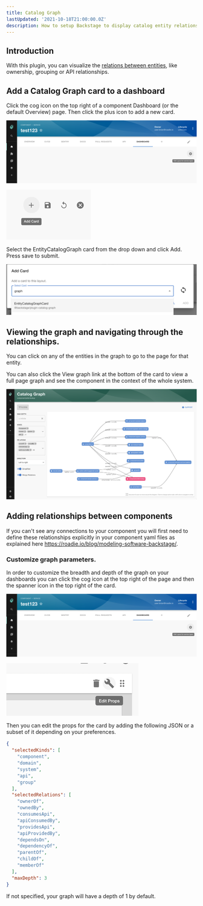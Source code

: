 ```yaml
---
title: Catalog Graph
lastUpdated: '2021-10-18T21:00:00.0Z'
description: How to setup Backstage to display catalog entity relationship graphs
---
```


## Introduction

With this plugin, you can visualize the [relations between entities](https://roadie.io/blog/modeling-software-backstage/), like ownership, grouping or API relationships.


## Add a Catalog Graph card to a dashboard

Click the cog icon on the top right of a component Dashboard (or the default Overview) page. Then click the plus icon to add a new card.

![edit_layout.png](edit_layout.png)

![add_card.png](add_card.png)

Select the EntityCatalogGraph card from the drop down and click Add. Press save to submit.

![select_catalog_graph.png](select_catalog_graph.png)


## Viewing the graph and navigating through the relationships.

You can click on any of the entities in the graph to go to the page for that entity.

You can also click the View graph link at the bottom of the card to view a full page graph and see the component in the
context of the whole system.

![view_full_graph.png](view_full_graph.png)


## Adding relationships between components

If you can't see any connections to your component you will first need to define these relationships explicitly in your
component yaml files as explained here https://roadie.io/blog/modeling-software-backstage/.


### Customize graph parameters.

In order to customize the breadth and depth of the graph on your dashboards you can click the cog icon at the top right 
of the page and then the spanner icon in the top right of the card.


![edit_layout.png](edit_layout.png)

![edit_card_props.png](edit_card_props.png)



Then you can edit the props for the card by adding the following JSON or a subset of it depending on your preferences.

```json
{
  "selectedKinds": [
    "component",
    "domain",
    "system",
    "api",
    "group"
  ],
  "selectedRelations": [
    "ownerOf",
    "ownedBy",
    "consumesApi",
    "apiConsumedBy",
    "providesApi",
    "apiProvidedBy",
    "dependsOn",
    "dependencyOf",
    "parentOf",
    "childOf",
    "memberOf"
  ],
  "maxDepth": 3
}
```

If not specified, your graph will have a depth of 1 by default.